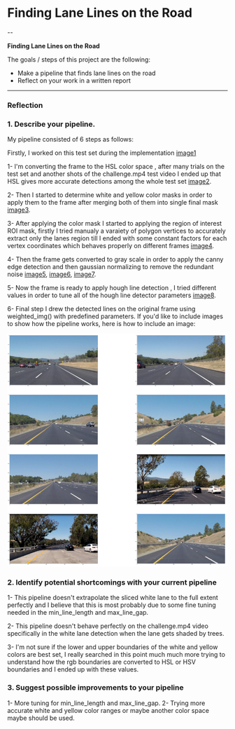 # **Finding Lane Lines on the Road** 


--

**Finding Lane Lines on the Road**

The goals / steps of this project are the following:
* Make a pipeline that finds lane lines on the road
* Reflect on your work in a written report


[//]: # (Image References)

[image1]: ./WorkingThrough_Shots/Org_testset.png 
[image2]: ./WorkingThrough_Shots/After_HSL.png 
[image3]: ./WorkingThrough_Shots/After_ColorSel.png 
[image4]: ./WorkingThrough_Shots/After_ROI.png
[image5]: ./WorkingThrough_Shots/Grayscale.png  
[image6]: ./WorkingThrough_Shots/CannyEdges.png 
[image7]: ./WorkingThrough_Shots/After_GaussianNorm.png 
[image8]: ./WorkingThrough_Shots/LinesDet.png 
---

### Reflection

### 1. Describe your pipeline.

My pipeline consisted of 6 steps as follows:

Firstly, I worked on this test set during the implementation [image1]

1- I'm converting the frame to the HSL color space , after many trials on the test set and another shots of the challenge.mp4 test video I ended up that HSL gives more accurate detections among the whole test set [image2].

2- Then I started to determine white and yellow color masks in order to apply them to the frame after merging both of them into single final mask [image3].

3- After applying the color mask I started to applying the region of interest ROI mask, firstly I tried manualy a varaiety of polygon vertices to accurately extract only the lanes region till I ended with some constant factors for each vertex coordinates which behaves properly on different frames [image4].

4- Then the frame gets converted to gray scale in order to apply the canny edge detection and then gaussian normalizing to remove the redundant noise [image5], [image6], [image7].

5- Now the frame is ready to apply hough line detection , I tried different values in order to tune all of the hough line detector parameters [image8].

6- Final step I drew the detected lines on the original frame using weighted_img() with predefined parameters. 
If you'd like to include images to show how the pipeline works, here is how to include an image: 

![alt text][image1]


### 2. Identify potential shortcomings with your current pipeline

1-  This pipeline doesn't extrapolate the sliced white lane to the full extent perfectly and I believe that this is most probably due to some fine tuning needed in the min_line_length and max_line_gap.

2- This pipeline doesn't behave perfectly on the challenge.mp4 video specifically in the white lane detection when the lane gets shaded by trees. 

3- I'm not sure if the lower and upper boundaries of the white and yellow colors are best set, I really searched in this point much much more trying to understand how the rgb boundaries are converted to HSL or HSV boundaries and I ended up with these values. 

### 3. Suggest possible improvements to your pipeline
1- More tuning for min_line_length and max_line_gap.
2- Trying more accurate white and yellow color ranges or maybe another color space maybe should be used.


